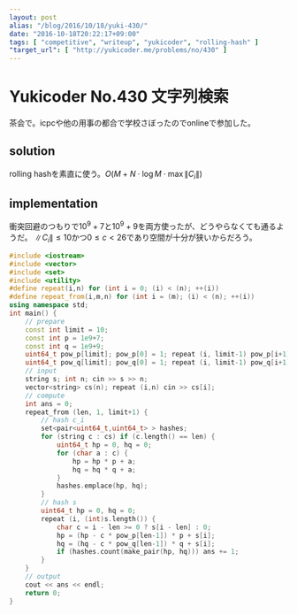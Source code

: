 ```yaml
---
layout: post
alias: "/blog/2016/10/18/yuki-430/"
date: "2016-10-18T20:22:17+09:00"
tags: [ "competitive", "writeup", "yukicoder", "rolling-hash" ]
"target_url": [ "http://yukicoder.me/problems/no/430" ]
---
```


# Yukicoder No.430 文字列検索

茶会で。icpcや他の用事の都合で学校さぼったのでonlineで参加した。

## solution

rolling hashを素直に使う。$O(M + N \cdot \log M \cdot \max \|C_i\|)$

## implementation

衝突回避のつもりで$10^9+7$と$10^9+9$を両方使ったが、どうやらなくても通るようだ。
$\|C_i\| \le 10$かつ$0 \le c \lt 26$であり空間が十分が狭いからだろう。

``` c++
#include <iostream>
#include <vector>
#include <set>
#include <utility>
#define repeat(i,n) for (int i = 0; (i) < (n); ++(i))
#define repeat_from(i,m,n) for (int i = (m); (i) < (n); ++(i))
using namespace std;
int main() {
    // prepare
    const int limit = 10;
    const int p = 1e9+7;
    const int q = 1e9+9;
    uint64_t pow_p[limit]; pow_p[0] = 1; repeat (i, limit-1) pow_p[i+1] = pow_p[i] * p;
    uint64_t pow_q[limit]; pow_q[0] = 1; repeat (i, limit-1) pow_q[i+1] = pow_q[i] * q;
    // input
    string s; int n; cin >> s >> n;
    vector<string> cs(n); repeat (i,n) cin >> cs[i];
    // compute
    int ans = 0;
    repeat_from (len, 1, limit+1) {
        // hash c_i
        set<pair<uint64_t,uint64_t> > hashes;
        for (string c : cs) if (c.length() == len) {
            uint64_t hp = 0, hq = 0;
            for (char a : c) {
                hp = hp * p + a;
                hq = hq * q + a;
            }
            hashes.emplace(hp, hq);
        }
        // hash s
        uint64_t hp = 0, hq = 0;
        repeat (i, (int)s.length()) {
            char c = i - len >= 0 ? s[i - len] : 0;
            hp = (hp - c * pow_p[len-1]) * p + s[i];
            hq = (hq - c * pow_q[len-1]) * q + s[i];
            if (hashes.count(make_pair(hp, hq))) ans += 1;
        }
    }
    // output
    cout << ans << endl;
    return 0;
}
```
